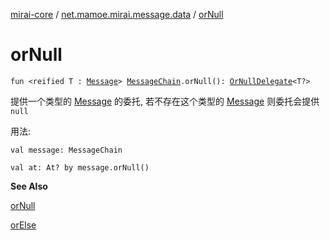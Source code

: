 [mirai-core](../index.md) / [net.mamoe.mirai.message.data](index.md) / [orNull](./or-null.md)

# orNull

`fun <reified T : `[`Message`](-message/index.md)`> `[`MessageChain`](-message-chain/index.md)`.orNull(): `[`OrNullDelegate`](-or-null-delegate/index.md)`<T?>`

提供一个类型的 [Message](-message/index.md) 的委托, 若不存在这个类型的 [Message](-message/index.md) 则委托会提供 `null`

用法:

```
val message: MessageChain

val at: At? by message.orNull()
```

**See Also**

[orNull](./or-null.md)

[orElse](or-else.md)

